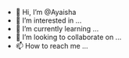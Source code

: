 - 👋 Hi, I’m @Ayaisha
- 👀 I’m interested in ...
- 🌱 I’m currently learning ...
- 💞️ I’m looking to collaborate on ...
- 📫 How to reach me ...

<!---
Ayaisha/Ayaisha is a ✨ special ✨ repository because its `README.md` (this file) appears on your GitHub profile.
You can click the Preview link to take a look at your changes.
--->
